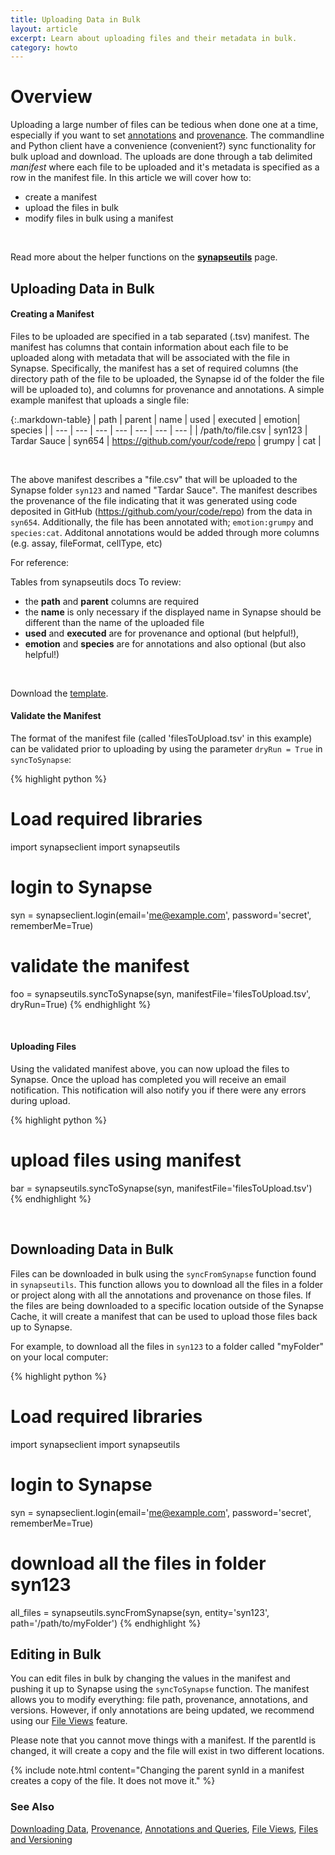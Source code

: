 ```yaml
---
title: Uploading Data in Bulk
layout: article
excerpt: Learn about uploading files and their metadata in bulk.
category: howto
---
```


# Overview

Uploading a large number of files can be tedious when done one at a time, especially if you want to set [annotations](http://docs.synapse.org/articles/annotation_and_query.html) and [provenance](http://docs.synapse.org/articles/provenance.html). The  commandline and Python client have a convenience (convenient?) sync functionality for bulk upload and download. The uploads are done through a tab delimited *manifest* where each file to be uploaded and it's metadata is specified as a row in the manifest file. In this article we will cover how to: 
	
* create a manifest 
* upload the files in bulk
* modify files in bulk using a manifest

<br/>

Read more about the helper functions on the **[synapseutils](http://docs.synapse.org/python/synapseutils.html#module-synapseutils)** page.

## Uploading Data in Bulk

#### Creating a Manifest

Files to be uploaded are specified in a tab separated (.tsv) manifest. The manifest has columns that contain information about each file to be uploaded along with metadata that will be associated with the file in Synapse.  Specifically, the manifest has a set of required columns (the directory path of the file to be uploaded, the Synapse id of the folder the file will be uploaded to), and columns for provenance and annotations. A simple example manifest that uploads a single file:

{:.markdown-table}
| path | parent | name | used | executed | emotion| species |
| --- | --- | --- | --- | --- | --- | --- |
| /path/to/file.csv | syn123 | Tardar Sauce | syn654 | https://github.com/your/code/repo | grumpy | cat |

<br/>

The above manifest describes a "file.csv" that will be uploaded to the Synapse folder `syn123` and named "Tardar Sauce". The manifest describes the provenance of the file indicating that it was generated using code deposited in GitHub (https://github.com/your/code/repo) from the data in `syn654`. Additionally, the file has been annotated with; `emotion:grumpy` and `species:cat`.  Additonal annotations would be added through more columns (e.g. assay, fileFormat, cellType, etc)

For reference:

Tables from synapseutils docs
To review:
* the **path** and **parent** columns are required
* the **name** is only necessary if the displayed name in Synapse should be different than the name of the uploaded file
* **used** and **executed** are for provenance and optional (but helpful!),
* **emotion** and **species** are for annotations and also optional (but also helpful!)

<br/>

Download the [template](/assets/downloads/example_manifest_template.tsv).

#### Validate the Manifest

The format of the manifest file (called 'filesToUpload.tsv' in this example) can be validated prior to uploading by using the parameter `dryRun = True` in `syncToSynapse`:

{% highlight python %}
# Load required libraries
import synapseclient
import synapseutils

# login to Synapse
syn = synapseclient.login(email='me@example.com', password='secret', rememberMe=True) 

# validate the manifest
foo = synapseutils.syncToSynapse(syn, manifestFile='filesToUpload.tsv', dryRun=True)
{% endhighlight %}

<br/>

#### Uploading Files

Using the validated manifest above, you can now upload the files to Synapse. Once the upload has completed you will receive an email notification. This notification will also notify you if there were any errors during upload. 

{% highlight python %}
# upload files using manifest
bar = synapseutils.syncToSynapse(syn, manifestFile='filesToUpload.tsv')
{% endhighlight %}

<br/>



## Downloading Data in Bulk

Files can be downloaded in bulk using the `syncFromSynapse` function found in `synapseutils`. This function allows you to download all the files in a folder or project along with all the annotations and provenance on those files. If the files are being downloaded to a specific location outside of the Synapse Cache, it will create a manifest that can be used to upload those files back up to Synapse.

For example, to download all the files in `syn123` to a folder called "myFolder" on your local computer:

{% highlight python %}
# Load required libraries
import synapseclient
import synapseutils

# login to Synapse
syn = synapseclient.login(email='me@example.com', password='secret', rememberMe=True) 

# download all the files in folder syn123
all_files = synapseutils.syncFromSynapse(syn, entity='syn123', path='/path/to/myFolder')
{% endhighlight %}


## Editing in Bulk

You can edit files in bulk by changing the values in the manifest and pushing it up to Synapse using the `syncToSynapse` function. The manifest allows you to modify everything: file path, provenance, annotations, and versions. However, if only annotations are being updated, we recommend using our [File Views](/articles/fileviews.html) feature. 


Please note that you cannot move things with a manifest. If the parentId is changed, it will create a copy and the file will exist in two different locations. 


{% include note.html content="Changing the parent synId in a manifest creates a copy of the file. It does not move it." %}


### See Also
[Downloading Data](/articles/downloading_data.html), [Provenance](/articles/provenance.html), [Annotations and Queries](/articles/annotation_and_query.html), [File Views](/articles/fileviews.html), [Files and Versioning](/articles/files_and_versioning.html)
